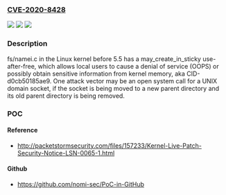 ### [CVE-2020-8428](https://cve.mitre.org/cgi-bin/cvename.cgi?name=CVE-2020-8428)
![](https://img.shields.io/static/v1?label=Product&message=n%2Fa&color=blue)
![](https://img.shields.io/static/v1?label=Version&message=n%2Fa&color=blue)
![](https://img.shields.io/static/v1?label=Vulnerability&message=n%2Fa&color=brighgreen)

### Description

fs/namei.c in the Linux kernel before 5.5 has a may_create_in_sticky use-after-free, which allows local users to cause a denial of service (OOPS) or possibly obtain sensitive information from kernel memory, aka CID-d0cb50185ae9. One attack vector may be an open system call for a UNIX domain socket, if the socket is being moved to a new parent directory and its old parent directory is being removed.

### POC

#### Reference
- http://packetstormsecurity.com/files/157233/Kernel-Live-Patch-Security-Notice-LSN-0065-1.html

#### Github
- https://github.com/nomi-sec/PoC-in-GitHub

